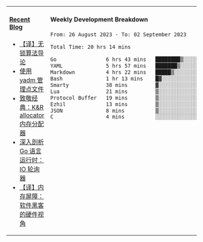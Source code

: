 <table width="960px">
<tr>
<td valign="top" width="50%">

#### <a href="https://www.kongjun18.me" target="_blank">Recent Blog</a>

<!-- BLOG-POST-LIST:START -->
- [【译】无锁算法导论](https://kongjun18.github.io/posts/2023/07/14/)
- [使用 yadm 管理点文件](https://kongjun18.github.io/posts/2023/04/07/)
- [致敬经典：K&amp;R allocator 内存分配器](https://kongjun18.github.io/posts/2022/12/12/)
- [深入剖析 Go 语言运行时：IO 轮询器](https://kongjun18.github.io/posts/2022/11/21/)
- [【译】内存屏障：软件黑客的硬件视角](https://kongjun18.github.io/posts/2022/11/03/)
<!-- BLOG-POST-LIST:END -->

</td>
<td valign="top" width="50%">

#### Weekly Development Breakdown

<!--START_SECTION:waka-->

```txt
From: 26 August 2023 - To: 02 September 2023

Total Time: 20 hrs 14 mins

Go                6 hrs 43 mins   ████████▒░░░░░░░░░░░░░░░░   33.21 %
YAML              5 hrs 57 mins   ███████▒░░░░░░░░░░░░░░░░░   29.43 %
Markdown          4 hrs 22 mins   █████▒░░░░░░░░░░░░░░░░░░░   21.58 %
Bash              1 hr 13 mins    █▓░░░░░░░░░░░░░░░░░░░░░░░   06.08 %
Smarty            38 mins         ▓░░░░░░░░░░░░░░░░░░░░░░░░   03.20 %
Lua               21 mins         ▒░░░░░░░░░░░░░░░░░░░░░░░░   01.79 %
Protocol Buffer   19 mins         ▒░░░░░░░░░░░░░░░░░░░░░░░░   01.59 %
Ezhil             13 mins         ▒░░░░░░░░░░░░░░░░░░░░░░░░   01.15 %
JSON              8 mins          ▒░░░░░░░░░░░░░░░░░░░░░░░░   00.69 %
C                 4 mins          ░░░░░░░░░░░░░░░░░░░░░░░░░   00.41 %
```

<!--END_SECTION:waka-->
</td>
</tr>

</table>
